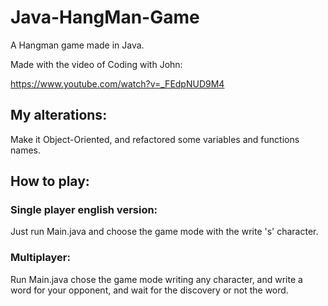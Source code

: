 # Java-HangMan-Game
A Hangman game made in Java.
 
Made with the video of Coding with John: 

https://www.youtube.com/watch?v=_FEdpNUD9M4


## My alterations:
Make it Object-Oriented, and refactored some variables and functions names.

## How to play:
### Single player english version:
Just run Main.java and choose the game mode with the write 's' character.

### Multiplayer:
Run Main.java chose the game mode writing any character, and write a word for your opponent,
and wait for the discovery or not the word.